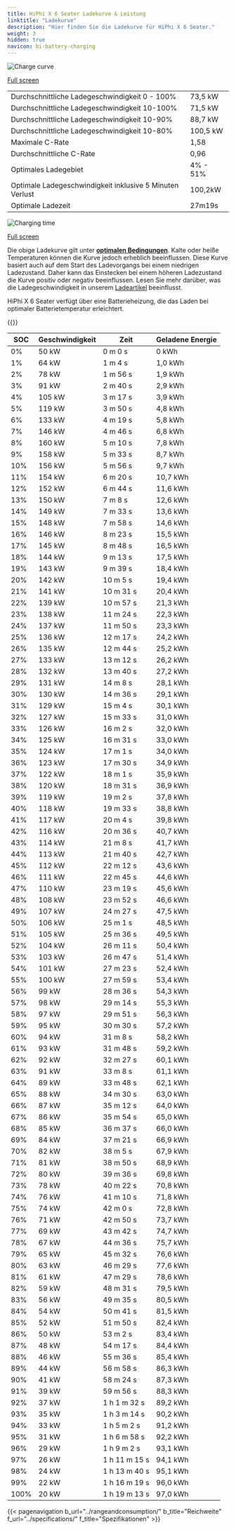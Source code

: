```yaml
---
title: HiPhi X 6 Seater Ladekurve & Leistung
linktitle: "Ladekurve"
description: "Hier finden Sie die Ladekurve für HiPhi X 6 Seater."
weight: 3
hidden: true
navicon: bi-battery-charging
---
```

<!-- markdownlint-disable MD033 -->
<img src="/images/models/hiphi/x/x_6_seater/chargingcurve.svg" alt="Charge curve" class="img-fluid">

[Full screen](/images/models/hiphi/x/x_6_seater/chargingcurve.svg)


<table class="table table-striped border">
<tbody>
<tr>
<td>Durchschnittliche Ladegeschwindigkeit 0 - 100%</td><td>73,5 kW</td>
</tr>
<tr>
<td>Durchschnittliche Ladegeschwindigkeit 10-100%</td><td>71,5 kW</td>
</tr>
<tr>
<td>Durchschnittliche Ladegeschwindigkeit 10-90%</td><td>88,7 kW</td>
</tr>
<tr>
<td>Durchschnittliche Ladegeschwindigkeit 10-80%</td><td>100,5 kW</td>
</tr>
<tr>
<td>Maximale C-Rate</td><td>1,58</td>
</tr>
<tr>
<td>Durchschnittliche C-Rate</td><td>0,96</td>
</tr>
<tr>
<td>Optimales Ladegebiet</td><td>4% - 51%</td>
</tr>
<tr>
<td>Optimale Ladegeschwindigkeit inklusive 5 Minuten Verlust</td><td>100,2kW</td>
</tr>
<tr>
<td>Optimale Ladezeit</td><td>27m19s</td>
</tr>
</tbody>
</table>
<img src="/images/models/hiphi/x/x_6_seater/chargingtime.svg" alt="Charging time" class="img-fluid">

[Full screen](/images/models/hiphi/x/x_6_seater/chargingtime.svg)


Die obige Ladekurve gilt unter **[optimalen Bedingungen](../../../../../technology/battery/charging/#temperature)**. Kalte oder heiße Temperaturen können die Kurve jedoch erheblich beeinflussen. Diese Kurve basiert auch auf dem Start des Ladevorgangs bei einem niedrigen Ladezustand. Daher kann das Einstecken bei einem höheren Ladezustand die Kurve positiv oder negativ beeinflussen. Lesen Sie mehr darüber, was die Ladegeschwindigkeit in unserem [Ladeartikel](../../../../../technology/battery/charging/) beeinflusst.


HiPhi X 6 Seater verfügt über eine Batterieheizung, die das Laden bei optimaler Batterietemperatur erleichtert.


{{<evkxdisplayaddarticle />}}
<table class="table table-striped border">
<thead>
<tr><th>SOC</th><th>Geschwindigkeit</th><th>Zeit</th><th>Geladene Energie</th></tr>
</thead>
<tbody>
<tr>
<td>0%</td><td>50 kW</td><td> 0 m 0 s </td><td>0 kWh </td>
</tr>
<tr>
<td>1%</td><td>64 kW</td><td> 1 m 4 s </td><td>1,0 kWh </td>
</tr>
<tr>
<td>2%</td><td>78 kW</td><td> 1 m 56 s </td><td>1,9 kWh </td>
</tr>
<tr>
<td>3%</td><td>91 kW</td><td> 2 m 40 s </td><td>2,9 kWh </td>
</tr>
<tr>
<td>4%</td><td>105 kW</td><td> 3 m 17 s </td><td>3,9 kWh </td>
</tr>
<tr>
<td>5%</td><td>119 kW</td><td> 3 m 50 s </td><td>4,8 kWh </td>
</tr>
<tr>
<td>6%</td><td>133 kW</td><td> 4 m 19 s </td><td>5,8 kWh </td>
</tr>
<tr>
<td>7%</td><td>146 kW</td><td> 4 m 46 s </td><td>6,8 kWh </td>
</tr>
<tr>
<td>8%</td><td>160 kW</td><td> 5 m 10 s </td><td>7,8 kWh </td>
</tr>
<tr>
<td>9%</td><td>158 kW</td><td> 5 m 33 s </td><td>8,7 kWh </td>
</tr>
<tr>
<td>10%</td><td>156 kW</td><td> 5 m 56 s </td><td>9,7 kWh </td>
</tr>
<tr>
<td>11%</td><td>154 kW</td><td> 6 m 20 s </td><td>10,7 kWh </td>
</tr>
<tr>
<td>12%</td><td>152 kW</td><td> 6 m 44 s </td><td>11,6 kWh </td>
</tr>
<tr>
<td>13%</td><td>150 kW</td><td> 7 m 8 s </td><td>12,6 kWh </td>
</tr>
<tr>
<td>14%</td><td>149 kW</td><td> 7 m 33 s </td><td>13,6 kWh </td>
</tr>
<tr>
<td>15%</td><td>148 kW</td><td> 7 m 58 s </td><td>14,6 kWh </td>
</tr>
<tr>
<td>16%</td><td>146 kW</td><td> 8 m 23 s </td><td>15,5 kWh </td>
</tr>
<tr>
<td>17%</td><td>145 kW</td><td> 8 m 48 s </td><td>16,5 kWh </td>
</tr>
<tr>
<td>18%</td><td>144 kW</td><td> 9 m 13 s </td><td>17,5 kWh </td>
</tr>
<tr>
<td>19%</td><td>143 kW</td><td> 9 m 39 s </td><td>18,4 kWh </td>
</tr>
<tr>
<td>20%</td><td>142 kW</td><td> 10 m 5 s </td><td>19,4 kWh </td>
</tr>
<tr>
<td>21%</td><td>141 kW</td><td> 10 m 31 s </td><td>20,4 kWh </td>
</tr>
<tr>
<td>22%</td><td>139 kW</td><td> 10 m 57 s </td><td>21,3 kWh </td>
</tr>
<tr>
<td>23%</td><td>138 kW</td><td> 11 m 24 s </td><td>22,3 kWh </td>
</tr>
<tr>
<td>24%</td><td>137 kW</td><td> 11 m 50 s </td><td>23,3 kWh </td>
</tr>
<tr>
<td>25%</td><td>136 kW</td><td> 12 m 17 s </td><td>24,2 kWh </td>
</tr>
<tr>
<td>26%</td><td>135 kW</td><td> 12 m 44 s </td><td>25,2 kWh </td>
</tr>
<tr>
<td>27%</td><td>133 kW</td><td> 13 m 12 s </td><td>26,2 kWh </td>
</tr>
<tr>
<td>28%</td><td>132 kW</td><td> 13 m 40 s </td><td>27,2 kWh </td>
</tr>
<tr>
<td>29%</td><td>131 kW</td><td> 14 m 8 s </td><td>28,1 kWh </td>
</tr>
<tr>
<td>30%</td><td>130 kW</td><td> 14 m 36 s </td><td>29,1 kWh </td>
</tr>
<tr>
<td>31%</td><td>129 kW</td><td> 15 m 4 s </td><td>30,1 kWh </td>
</tr>
<tr>
<td>32%</td><td>127 kW</td><td> 15 m 33 s </td><td>31,0 kWh </td>
</tr>
<tr>
<td>33%</td><td>126 kW</td><td> 16 m 2 s </td><td>32,0 kWh </td>
</tr>
<tr>
<td>34%</td><td>125 kW</td><td> 16 m 31 s </td><td>33,0 kWh </td>
</tr>
<tr>
<td>35%</td><td>124 kW</td><td> 17 m 1 s </td><td>34,0 kWh </td>
</tr>
<tr>
<td>36%</td><td>123 kW</td><td> 17 m 30 s </td><td>34,9 kWh </td>
</tr>
<tr>
<td>37%</td><td>122 kW</td><td> 18 m 1 s </td><td>35,9 kWh </td>
</tr>
<tr>
<td>38%</td><td>120 kW</td><td> 18 m 31 s </td><td>36,9 kWh </td>
</tr>
<tr>
<td>39%</td><td>119 kW</td><td> 19 m 2 s </td><td>37,8 kWh </td>
</tr>
<tr>
<td>40%</td><td>118 kW</td><td> 19 m 33 s </td><td>38,8 kWh </td>
</tr>
<tr>
<td>41%</td><td>117 kW</td><td> 20 m 4 s </td><td>39,8 kWh </td>
</tr>
<tr>
<td>42%</td><td>116 kW</td><td> 20 m 36 s </td><td>40,7 kWh </td>
</tr>
<tr>
<td>43%</td><td>114 kW</td><td> 21 m 8 s </td><td>41,7 kWh </td>
</tr>
<tr>
<td>44%</td><td>113 kW</td><td> 21 m 40 s </td><td>42,7 kWh </td>
</tr>
<tr>
<td>45%</td><td>112 kW</td><td> 22 m 12 s </td><td>43,6 kWh </td>
</tr>
<tr>
<td>46%</td><td>111 kW</td><td> 22 m 45 s </td><td>44,6 kWh </td>
</tr>
<tr>
<td>47%</td><td>110 kW</td><td> 23 m 19 s </td><td>45,6 kWh </td>
</tr>
<tr>
<td>48%</td><td>108 kW</td><td> 23 m 52 s </td><td>46,6 kWh </td>
</tr>
<tr>
<td>49%</td><td>107 kW</td><td> 24 m 27 s </td><td>47,5 kWh </td>
</tr>
<tr>
<td>50%</td><td>106 kW</td><td> 25 m 1 s </td><td>48,5 kWh </td>
</tr>
<tr>
<td>51%</td><td>105 kW</td><td> 25 m 36 s </td><td>49,5 kWh </td>
</tr>
<tr>
<td>52%</td><td>104 kW</td><td> 26 m 11 s </td><td>50,4 kWh </td>
</tr>
<tr>
<td>53%</td><td>103 kW</td><td> 26 m 47 s </td><td>51,4 kWh </td>
</tr>
<tr>
<td>54%</td><td>101 kW</td><td> 27 m 23 s </td><td>52,4 kWh </td>
</tr>
<tr>
<td>55%</td><td>100 kW</td><td> 27 m 59 s </td><td>53,4 kWh </td>
</tr>
<tr>
<td>56%</td><td>99 kW</td><td> 28 m 36 s </td><td>54,3 kWh </td>
</tr>
<tr>
<td>57%</td><td>98 kW</td><td> 29 m 14 s </td><td>55,3 kWh </td>
</tr>
<tr>
<td>58%</td><td>97 kW</td><td> 29 m 51 s </td><td>56,3 kWh </td>
</tr>
<tr>
<td>59%</td><td>95 kW</td><td> 30 m 30 s </td><td>57,2 kWh </td>
</tr>
<tr>
<td>60%</td><td>94 kW</td><td> 31 m 8 s </td><td>58,2 kWh </td>
</tr>
<tr>
<td>61%</td><td>93 kW</td><td> 31 m 48 s </td><td>59,2 kWh </td>
</tr>
<tr>
<td>62%</td><td>92 kW</td><td> 32 m 27 s </td><td>60,1 kWh </td>
</tr>
<tr>
<td>63%</td><td>91 kW</td><td> 33 m 8 s </td><td>61,1 kWh </td>
</tr>
<tr>
<td>64%</td><td>89 kW</td><td> 33 m 48 s </td><td>62,1 kWh </td>
</tr>
<tr>
<td>65%</td><td>88 kW</td><td> 34 m 30 s </td><td>63,0 kWh </td>
</tr>
<tr>
<td>66%</td><td>87 kW</td><td> 35 m 12 s </td><td>64,0 kWh </td>
</tr>
<tr>
<td>67%</td><td>86 kW</td><td> 35 m 54 s </td><td>65,0 kWh </td>
</tr>
<tr>
<td>68%</td><td>85 kW</td><td> 36 m 37 s </td><td>66,0 kWh </td>
</tr>
<tr>
<td>69%</td><td>84 kW</td><td> 37 m 21 s </td><td>66,9 kWh </td>
</tr>
<tr>
<td>70%</td><td>82 kW</td><td> 38 m 5 s </td><td>67,9 kWh </td>
</tr>
<tr>
<td>71%</td><td>81 kW</td><td> 38 m 50 s </td><td>68,9 kWh </td>
</tr>
<tr>
<td>72%</td><td>80 kW</td><td> 39 m 36 s </td><td>69,8 kWh </td>
</tr>
<tr>
<td>73%</td><td>78 kW</td><td> 40 m 22 s </td><td>70,8 kWh </td>
</tr>
<tr>
<td>74%</td><td>76 kW</td><td> 41 m 10 s </td><td>71,8 kWh </td>
</tr>
<tr>
<td>75%</td><td>74 kW</td><td> 42 m 0 s </td><td>72,8 kWh </td>
</tr>
<tr>
<td>76%</td><td>71 kW</td><td> 42 m 50 s </td><td>73,7 kWh </td>
</tr>
<tr>
<td>77%</td><td>69 kW</td><td> 43 m 42 s </td><td>74,7 kWh </td>
</tr>
<tr>
<td>78%</td><td>67 kW</td><td> 44 m 36 s </td><td>75,7 kWh </td>
</tr>
<tr>
<td>79%</td><td>65 kW</td><td> 45 m 32 s </td><td>76,6 kWh </td>
</tr>
<tr>
<td>80%</td><td>63 kW</td><td> 46 m 29 s </td><td>77,6 kWh </td>
</tr>
<tr>
<td>81%</td><td>61 kW</td><td> 47 m 29 s </td><td>78,6 kWh </td>
</tr>
<tr>
<td>82%</td><td>59 kW</td><td> 48 m 31 s </td><td>79,5 kWh </td>
</tr>
<tr>
<td>83%</td><td>56 kW</td><td> 49 m 35 s </td><td>80,5 kWh </td>
</tr>
<tr>
<td>84%</td><td>54 kW</td><td> 50 m 41 s </td><td>81,5 kWh </td>
</tr>
<tr>
<td>85%</td><td>52 kW</td><td> 51 m 50 s </td><td>82,4 kWh </td>
</tr>
<tr>
<td>86%</td><td>50 kW</td><td> 53 m 2 s </td><td>83,4 kWh </td>
</tr>
<tr>
<td>87%</td><td>48 kW</td><td> 54 m 17 s </td><td>84,4 kWh </td>
</tr>
<tr>
<td>88%</td><td>46 kW</td><td> 55 m 36 s </td><td>85,4 kWh </td>
</tr>
<tr>
<td>89%</td><td>44 kW</td><td> 56 m 58 s </td><td>86,3 kWh </td>
</tr>
<tr>
<td>90%</td><td>41 kW</td><td> 58 m 24 s </td><td>87,3 kWh </td>
</tr>
<tr>
<td>91%</td><td>39 kW</td><td> 59 m 56 s </td><td>88,3 kWh </td>
</tr>
<tr>
<td>92%</td><td>37 kW</td><td>1 h 1 m 32 s </td><td>89,2 kWh </td>
</tr>
<tr>
<td>93%</td><td>35 kW</td><td>1 h 3 m 14 s </td><td>90,2 kWh </td>
</tr>
<tr>
<td>94%</td><td>33 kW</td><td>1 h 5 m 2 s </td><td>91,2 kWh </td>
</tr>
<tr>
<td>95%</td><td>31 kW</td><td>1 h 6 m 58 s </td><td>92,2 kWh </td>
</tr>
<tr>
<td>96%</td><td>29 kW</td><td>1 h 9 m 2 s </td><td>93,1 kWh </td>
</tr>
<tr>
<td>97%</td><td>26 kW</td><td>1 h 11 m 15 s </td><td>94,1 kWh </td>
</tr>
<tr>
<td>98%</td><td>24 kW</td><td>1 h 13 m 40 s </td><td>95,1 kWh </td>
</tr>
<tr>
<td>99%</td><td>22 kW</td><td>1 h 16 m 19 s </td><td>96,0 kWh </td>
</tr>
<tr>
<td>100%</td><td>20 kW</td><td>1 h 19 m 13 s </td><td>97,0 kWh </td>
</tr>
</tbody>
</table>


{{< pagenavigation b_url="../rangeandconsumption/" b_title="Reichweite" f_url="../specifications/" f_title="Spezifikationen" >}}
